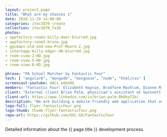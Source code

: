 ```yaml
---
layout: project_page
title: "What are my chances 1"
date: 2018-11-29 14:00:00
categories: itec3870 create
collection: itec3870_fa18
photos:
- appfactory-room1-billy-door-blurred.jpg
- appfactory-room2-bruce.jpg
- ggcmaps-old-and-new-Prof-Moore-2.jpg
- internapp-billy-edgar-HD-blurred.jpg
- room-view-2-HD.jpg
- room-view-5-HD.jpg
- room-view-8-HD.jpg

phrase: "PA School Matcher by Fantastic Four"
tech: [ "angular6", "mongodb", "mongoose", "node", "html/css" ]
screencast-youtube: dACs_bAXd4Q
members: "Fantastic Four: Elizabeth Haynie, Bradform Mashlum, Dionne Mitchner, Nishanth Mangineni"
client: "External client Brian Palm, physician's assistant at Gwinnett Medical Center and Northside Hospital. Brian is a Board-Certified Chief PA of Emergency Medicine. Member of the AAPA as well as Georgia Association of Physician Assistants. Former adjunct faculty and Admissions Panel member at an accredited PA school."
client-url: https://www.linkedin.com/in/brian-palm-0b0ba72b/
description: "We are building a mobile-friendly web application that assists with helping physician assistant students determine which schools they are eligible to get into. They can enter their GPA, GRE, healthcare hours. From there, graphs with be presented comparing them to students nationally."
logo-full: flyer-fantasticFour.png
logo-thumb: thumb-flyer-fantasticFour.png
repo-url: https://github.com/GGC-SD/FantasticFour
---
```


Detailed information about the {{ page.title }} development process.

<!-- lightgallery -->
<script src="https://code.jquery.com/jquery-2.2.4.min.js"></script>
<script src="https://cdn.jsdelivr.net/lightgallery/1.3.7/js/lightgallery.min.js"></script>
<script src="https://cdn.jsdelivr.net/g/lg-zoom"></script>

<script type="text/javascript">
    $(document).ready(function() {
    $("body").lightGallery({
    zoom: true,
    selector: 'a#lightgallery',
    selectWithin: 'body'
    });
    });
</script>

[ggc]: http://www.ggc.edu
[gunay-ggc]: http://www.ggc.edu/about-ggc/directory/cengiz-gunay
[doloc-ggc]: http://www.ggc.edu/about-ggc/directory/anca-doloc-mihu
[create]: https://www.facebook.com/georgiagwinnett/photos/ms.c.eJxdz0EKADEMAsAflaYx0fz~;Ywt7KNTrIIqxo3IaRSkD4IornDFRV5uwX9HusMxUeQZ04Xm3FN6jHJmg0gXHRW3N4P~;0Ay4NMx8~-.bps.a.10153964573906447.1073741919.78573401446/10153964578831447/?type=3&theater
